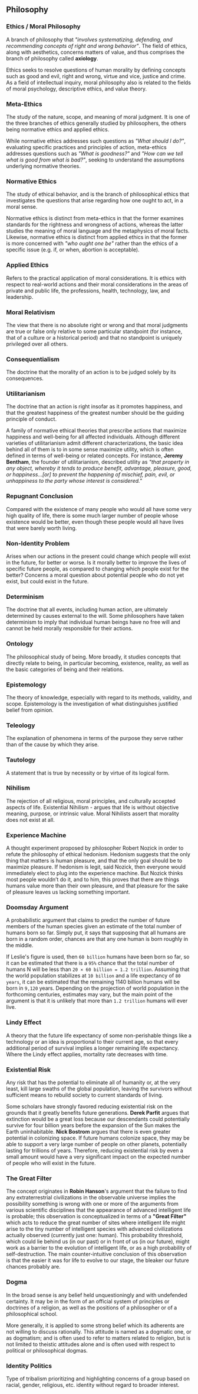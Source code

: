 ## Philosophy


### Ethics / Moral Philosophy
A branch of philosophy that *"involves systematizing, defending, and recommending concepts of right and wrong behavior"*. The field of ethics, along with aesthetics, concerns matters of value, and thus comprises the branch of philosophy called **axiology**.

Ethics seeks to resolve questions of human morality by defining concepts such as good and evil, right and wrong, virtue and vice, justice and crime. As a field of intellectual inquiry, moral philosophy also is related to the fields of moral psychology, descriptive ethics, and value theory.


### Meta-Ethics
The study of the nature, scope, and meaning of moral judgment. It is one of the three branches of ethics generally studied by philosophers, the others being normative ethics and applied ethics.

While normative ethics addresses such questions as *"What should I do?"*, evaluating specific practices and principles of action, meta-ethics addresses questions such as *"What is goodness?"* and *"How can we tell what is good from what is bad?"*, seeking to understand the assumptions underlying normative theories.


### Normative Ethics
The study of ethical behavior, and is the branch of philosophical ethics that investigates the questions that arise regarding how one ought to act, in a moral sense.

Normative ethics is distinct from meta-ethics in that the former examines standards for the rightness and wrongness of actions, whereas the latter studies the meaning of moral language and the metaphysics of moral facts. Likewise, normative ethics is distinct from applied ethics in that the former is more concerned with *"who ought one be"* rather than the ethics of a specific issue (e.g. if, or when, abortion is acceptable).


### Applied Ethics
Refers to the practical application of moral considerations. It is ethics with respect to real-world actions and their moral considerations in the areas of private and public life, the professions, health, technology, law, and leadership.


### Moral Relativism
The view that there is no absolute right or wrong and that moral judgments are true or false only relative to some particular standpoint (for instance, that of a culture or a historical period) and that no standpoint is uniquely privileged over all others. 


### Consequentialism
The doctrine that the morality of an action is to be judged solely by its consequences.


### Utilitarianism 
The doctrine that an action is right insofar as it promotes happiness, and that the greatest happiness of the greatest number should be the guiding principle of conduct.

A family of normative ethical theories that prescribe actions that maximize happiness and well-being for all affected individuals. Although different varieties of utilitarianism admit different characterizations, the basic idea behind all of them is to in some sense maximize utility, which is often defined in terms of well-being or related concepts. For instance, **Jeremy Bentham**, the founder of utilitarianism, described utility as *"that property in any object, whereby it tends to produce benefit, advantage, pleasure, good, or happiness...[or] to prevent the happening of mischief, pain, evil, or unhappiness to the party whose interest is considered."*


### Repugnant Conclusion
Compared with the existence of many people who would all have some very high quality of life, there is some much larger number of people whose existence would be better, even though these people would all have lives that were barely worth living.


### Non-Identity Problem
Arises when our actions in the present could change which people will exist in the future, for better or worse. Is it morally better to improve the lives of specific future people, as compared to changing which people exist for the better? Concerns a moral question about potential people who do not yet exist, but could exist in the future.


### Determinism
The doctrine that all events, including human action, are ultimately determined by causes external to the will. Some philosophers have taken determinism to imply that individual human beings have no free will and cannot be held morally responsible for their actions.


### Ontology
The philosophical study of being. More broadly, it studies concepts that directly relate to being, in particular becoming, existence, reality, as well as the basic categories of being and their relations.


### Epistemology
The theory of knowledge, especially with regard to its methods, validity, and scope. Epistemology is the investigation of what distinguishes justified belief from opinion.


### Teleology
The explanation of phenomena in terms of the purpose they serve rather than of the cause by which they arise.


### Tautology
A statement that is true by necessity or by virtue of its logical form.


### Nihilism
The rejection of all religious, moral principles, and culturally accepted aspects of life. Existential Nihilism - argues that life is without objective meaning, purpose, or intrinsic value. Moral Nihilists assert that morality does not exist at all.


### Experience Machine
A thought experiment proposed by philosopher Robert Nozick in order to refute the philosophy of ethical hedonism. Hedonism suggests that the only thing that matters is human pleasure, and that the only goal should be to maximize pleasure. If hedonism is legit, said Nozick, then everyone would immediately elect to plug into the experience machine. But Nozick thinks most people wouldn’t do it, and to him, this proves that there are things humans value more than their own pleasure, and that pleasure for the sake of pleasure leaves us lacking something important.


### Doomsday Argument
A probabilistic argument that claims to predict the number of future members of the human species given an estimate of the total number of humans born so far. Simply put, it says that supposing that all humans are born in a random order, chances are that any one human is born roughly in the middle.

If Leslie's figure is used, then `60 billion` humans have been born so far, so it can be estimated that there is a `95%` chance that the total number of humans N will be less than `20 × 60 billion = 1.2 trillion`. Assuming that the world population stabilizes at `10 billion` and a life expectancy of `80 years`, it can be estimated that the remaining 1140 billion humans will be born in `9,120` years. Depending on the projection of world population in the forthcoming centuries, estimates may vary, but the main point of the argument is that it is unlikely that more than `1.2 trillion` humans will ever live.


### Lindy Effect
A theory that the future life expectancy of some non-perishable things like a technology or an idea is proportional to their current age, so that every additional period of survival implies a longer remaining life expectancy. Where the Lindy effect applies, mortality rate decreases with time.


### Existential Risk
Any risk that has the potential to eliminate all of humanity or, at the very least, kill large swaths of the global population, leaving the survivors without sufficient means to rebuild society to current standards of living.

Some scholars have strongly favored reducing existential risk on the grounds that it greatly benefits future generations. **Derek Parfit** argues that extinction would be a great loss because our descendants could potentially survive for four billion years before the expansion of the Sun makes the Earth uninhabitable. **Nick Bostrom** argues that there is even greater potential in colonizing space. If future humans colonize space, they may be able to support a very large number of people on other planets, potentially lasting for trillions of years. Therefore, reducing existential risk by even a small amount would have a very significant impact on the expected number of people who will exist in the future.


### The Great Filter
The concept originates in **Robin Hanson**'s argument that the failure to find any extraterrestrial civilizations in the observable universe implies the possibility something is wrong with one or more of the arguments from various scientific disciplines that the appearance of advanced intelligent life is probable; this observation is conceptualized in terms of a **"Great Filter"** which acts to reduce the great number of sites where intelligent life might arise to the tiny number of intelligent species with advanced civilizations actually observed (currently just one: human). This probability threshold, which could lie behind us (in our past) or in front of us (in our future), might work as a barrier to the evolution of intelligent life, or as a high probability of self-destruction. The main counter-intuitive conclusion of this observation is that the easier it was for life to evolve to our stage, the bleaker our future chances probably are.


### Dogma
In the broad sense is any belief held unquestioningly and with undefended certainty. It may be in the form of an official system of principles or doctrines of a religion, as well as the positions of a philosopher or of a philosophical school.

More generally, it is applied to some strong belief which its adherents are not willing to discuss rationally. This attitude is named as a dogmatic one, or as dogmatism; and is often used to refer to matters related to religion, but is not limited to theistic attitudes alone and is often used with respect to political or philosophical dogmas.


### Identity Politics
Type of tribalism prioritizing and highlighting concerns of a group based on racial, gender, religious, etc. identity without regard to broader interest.
